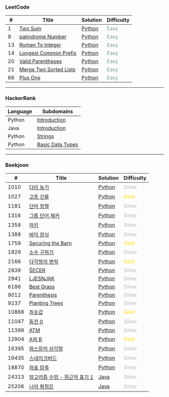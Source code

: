 
### LeetCode

| #   | Title                                                                           | Solution                                     | Difficulty                             |
| --- | ------------------------------------------------------------------------------- | -------------------------------------------- | -------------------------------------- |
| 1   | [Two Sum](https://leetcode.com/problems/two-sum/)                               | [Python](./leetcode/two_sum)                 | <span style="color:#7A9B92">Easy<span> |
| 9   | [palindrome Number](https://leetcode.com/problems/palindrome-number/)           | [Python](./leetcode/palindrome_number/)      | <span style="color:#7A9B92">Easy<span> |
| 13  | [Roman To Integer](https://leetcode.com/problems/roman-to-integer/)             | [Python](./leetcode/roman_to_integer)        | <span style="color:#7A9B92">Easy<span> |
| 14  | [Longest Common Prefix](https://leetcode.com/problems/longest-common-prefix/)   | [Python](./leetcode/longest_common_prefix/)  | <span style="color:#7A9B92">Easy<span> |
| 20  | [Valid Parentheses](https://leetcode.com/problems/valid-parentheses/)           | [Python](./leetcode/valid_parentheses/)      | <span style="color:#7A9B92">Easy<span> |
| 21  | [Merge Two Sorted Lists](https://leetcode.com/problems/merge-two-sorted-lists/) | [Python](./leetcode/merge_two_sorted_lists/) | <span style="color:#7A9B92">Easy<span> |
| 66  | [Plus One](https://leetcode.com/problems/plus-one/description/)                 | [Python](./leetcode/plus_one/)               | <span style="color:#7A9B92">Easy<span> |

---

### HackerRank

| Language | Subdomains                                                |
| -------- | --------------------------------------------------------- |
| Python   | [Introduction](./harkerrank/python/introduction/)         |
| Java     | [Introduction](./harkerrank/java/src/java/introduction/)  |
| Python   | [Strings](./harkerrank/python/strings/)                   |
| Python   | [Basic Data Types](./harkerrank/python/basic-data-types/) |

---

### Baekjoon

| #     | Title                                                                  | Solution                                               | Difficulty                               |
| ----- | ---------------------------------------------------------------------- | ------------------------------------------------------ | ---------------------------------------- |
| 1010  | [다리 놓기](https://www.acmicpc.net/problem/1010)                      | [Python](./baekjoon/python/combinatorics/1010)         | <span style="color:#B6B6B4">Silver<span> |
| 1027  | [고층 건물](https://www.acmicpc.net/problem/1027)                      | [Python](./baekjoon/python/bruteforcing/1027)          | <span style="color:#FFDF00">Gold<span>   |
| 1181  | [단어 정렬](https://www.acmicpc.net/problem/1181)                      | [Python](./baekjoon/python/sorting/1181)               | <span style="color:#B6B6B4">Silver<span> |
| 1316  | [그룹 단어 체커](https://www.acmicpc.net/problem/1316)                 | [Python](./baekjoon/python/string/1316)                | <span style="color:#B6B6B4">Silver<span> |
| 1358  | [하키](https://www.acmicpc.net/problem/1358)                           | [Python](./baekjoon/python/geometry/1358)              | <span style="color:#B6B6B4">Silver<span> |
| 1388  | [바닥 장식](https://www.acmicpc.net/problem/1388)                      | [Python](./baekjoon/python/graph-theory/1388)          | <span style="color:#B6B6B4">Silver<span> |
| 1759  | [Securing the Barn](https://www.acmicpc.net/problem/1759)              | [Python](./baekjoon/python/bruteforcing/1759)          | <span style="color:#FFDF00">Gold<span>   |
| 1929  | [소수 구하기](https://www.acmicpc.net/problem/1929)                    | [Python](./baekjoon/python/mathematics/1929)           | <span style="color:#B6B6B4">Silver<span> |
| 2166  | [다각형의 면적](https://www.acmicpc.net/problem/2166)                  | [Python](./baekjoon/python/geometry/2166)              | <span style="color:#FFDF00">Gold<span>   |
| 2839  | [ŠEĆER](https://www.acmicpc.net/problem/2839)                          | [Python](./baekjoon/python/dynamic-programming/2839)   | <span style="color:#B6B6B4">Silver<span> |
| 2941  | [LJESNJAK](https://www.acmicpc.net/problem/2941)                       | [Python](./baekjoon/python/string/2941/)               | <span style="color:#B6B6B4">Silver<span> |
| 6186  | [Best Grass](https://www.acmicpc.net/problem/6186)                     | [Python](./baekjoon/python/graph-theory/6186)          | <span style="color:#B6B6B4">Silver<span> |
| 9012  | [Parenthesis](https://www.acmicpc.net/problem/9012)                    | [Python](./baekjoon/python/stack/9012)                 | <span style="color:#B6B6B4">Silver<span> |
| 9237  | [Planting Trees](https://www.acmicpc.net/problem/9237)                 | [Python](./baekjoon/python/greedy/9237)                | <span style="color:#B6B6B4">Silver<span> |
| 10868 | [최솟값](https://www.acmicpc.net/problem/10868)                        | [Python](./baekjoon/python/segment-tree/10868)         | <span style="color:#FFDF00">Gold<span>   |
| 11047 | [동전 0](https://www.acmicpc.net/problem/11047)                        | [Python](./baekjoon/python/greedy/11047/)              | <span style="color:#B6B6B4">Silver<span> |
| 11399 | [ATM](https://www.acmicpc.net/problem/11399)                           | [Python](./baekjoon/python/greedy/11399/)              | <span style="color:#B6B6B4">Silver<span> |
| 12904 | [A와 B](https://www.acmicpc.net/problem/12904)                         | [Python](./baekjoon/python/string/12904/)              | <span style="color:#FFDF00">Gold<span>   |
| 16395 | [파스칼의 삼각형](https://www.acmicpc.net/problem/16395)               | [Python](./baekjoon/python/dynamic-programming/16395/) | <span style="color:#B6B6B4">Silver<span> |
| 16435 | [스네이크버드](https://www.acmicpc.net/problem/16435)                  | [Python](./baekjoon/python/greedy/16435/)              | <span style="color:#B6B6B4">Silver<span> |
| 18870 | [좌표 압축](https://www.acmicpc.net/problem/18870)                     | [Python](./baekjoon/python/sorting/18870/)             | <span style="color:#B6B6B4">Silver<span> |
| 24313 | [알고리즘 수업 - 점근적 표기 1](https://www.acmicpc.net/problem/24313) | [Java](./baekjoon/java/src/mathematics/Main24313.java) | <span style="color:#B6B6B4">Silver<span> |
| 25206 | [너의 평점은](https://www.acmicpc.net/problem/25206)                   | [Java](./baekjoon/java/src/string/Main25206.java)      | <span style="color:#B6B6B4">Silver<span> |
